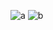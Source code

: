 ![a](https://github-readme-stats.vercel.app/api?username=Jovuel&show_icons=true&theme=vue-dark)
![b](https://github-readme-stats.vercel.app/api/top-langs/?username=Jovuel&layout=compact&show_icons=true&theme=vue-dark)
